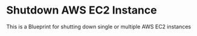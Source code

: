 # Shutdown AWS EC2 Instance

This is a Blueprint for shutting down single or multiple AWS EC2 instances
